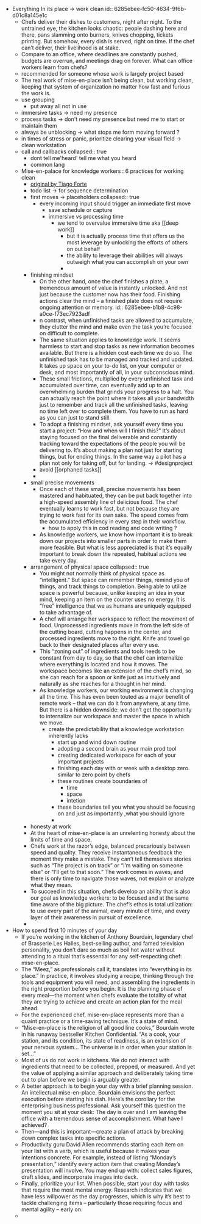 - Everything In its place -> work clean
  id:: 6285ebee-fc50-4634-9f6b-d01c8a145e1c
	- Chefs deliver their dishes to customers, night after night. To the untrained eye, the kitchen looks chaotic: people dashing here and there, pans slamming onto burners, knives chopping, tickets printing. But somehow, every dish is served, right on time. If the chef can’t deliver, their livelihood is at stake.
	- Compare to an office, where deadlines are constantly pushed, budgets are overrun, and meetings drag on forever. What can office workers learn from chefs?
	- recommended for someone whose work is largely project based
	- The real work of mise-en-place isn’t being clean, but working clean, keeping that system of organization no matter how fast and furious the work is.
	- use grouping
		- put away all not in use
	- immersive tasks -> need my presence
	- process tasks -> don't need my presence but need me to start or maintain them
	- always be unblocking -> what stops me form moving forward ?
	- in times of stress or panic, prioritize clearing your visual field -> clean workstation
	- call and callbacks
	  collapsed:: true
		- dont tell me'heard' tell me what you heard
		- common lang
	- Mise-en-palace for knowledge workers : 6 practices for working clean
		- [original by Tiago Forte](https://fortelabs.co/blog/mise-en-place-for-knowledge-workers/?utm_source=pocket_mylist)
		- todo list -> for sequence determination
		- first moves -> placeholders
		  collapsed:: true
			- every incoming input should trigger an immediate first move
				- save schedule or capture
				- immersive vs processing time
					- we tend to overvalue immersive time aka [[deep work]]
						- but it is actually process time that offers us the most leverage by unlocking the efforts of others on out behalf
						- the ability to leverage their abilities will always outweigh what you can accomplish on your own
						-
		- finishing mindset
			- On the other hand, once the chef finishes a plate, a tremendous amount of value is instantly unlocked. And not just because the customer now has their food. Finishing actions clear the mind – a finished plate does not require ongoing attention or memory.
			  id:: 6285ebee-b1b8-4c98-a0ce-f73ec7923adf
			- n contrast, when unfinished tasks are allowed to accumulate, they clutter the mind and make even the task you’re focused on difficult to complete.
			- The same situation applies to knowledge work. It seems harmless to start and stop tasks as new information becomes available. But there is a hidden cost each time we do so. The unfinished task has to be managed and tracked and updated. It takes up space on your to-do list, on your computer or desk, and most importantly of all, in your subconscious mind.
			- These small frictions, multiplied by every unfinished task and accumulated over time, can eventually add up to an overwhelming burden that grinds your progress to a halt. You can actually reach the point where it takes all your bandwidth just to remember and track all the unfinished tasks, leaving no time left over to complete them. You have to run as hard as you can just to stand still.
			- To adopt a finishing mindset, ask yourself every time you start a project: “How and when will I finish this?” It’s about staying focused on the final deliverable and constantly tracking toward the expectations of the people you will be delivering to. It’s about making a plan not just for starting things, but for ending things. In the same way a pilot has a plan not only for taking off, but for landing. -> #designproject
			- avoid [[orphaned tasks]]
			-
		- small precise movements
			- Once each of these small, precise movements has been mastered and habituated, they can be put back together into a high-speed assembly line of delicious food. The chef eventually learns to work fast, but not because they are trying to work fast for its own sake. The speed comes from the accumulated efficiency in every step in their workflow.
				- how to apply this in cod reading and code writing ?
			- As knowledge workers, we know how important it is to break down our projects into smaller parts in order to make them more feasible. But what is less appreciated is that it’s equally important to break down the repeated, habitual actions we take every day.
		- arrangement of physical space
		  collapsed:: true
			- You might not normally think of physical space as “intelligent.” But space can remember things, remind you of things, and track things to completion. Being able to utilize space is powerful because, unlike keeping an idea in your mind, keeping an item on the counter uses no energy. It is “free” intelligence that we as humans are uniquely equipped to take advantage of.
			- A chef will arrange her workspace to reflect the movement of food. Unprocessed ingredients move in from the left side of the cutting board, cutting happens in the center, and processed ingredients move to the right. Knife and towel go back to their designated places after every use.
			- This “zoning out” of ingredients and tools needs to be constant from day to day, so that the chef can internalize where everything is located and how it moves. The workspace becomes like an extension of the chef’s mind, so she can reach for a spoon or knife just as intuitively and naturally as she reaches for a thought in her mind.
			- As knowledge workers, our working environment is changing all the time. This has even been touted as a major benefit of remote work – that we can do it from anywhere, at any time. But there is a hidden downside: we don’t get the opportunity to internalize our workspace and master the space in which we move.
				- create the predictability that a knowledge workstation inherently lacks
					- start up and wind down routine
					- adopting a second brain as your main prod tool
					- creating dedicated workspace for each of your important projects
					- finishing each day with or week with a desktop zero. similar to zero point by chefs
					- these routines create boundaries of
						- time
						- space
						- intetion
					- these boundaries tell you what you should be focusing on and just as importantly ,what you should ignore
					-
		- honesty at work
		- At the heart of mise-en-place is an unrelenting honesty about the limits of time and space.
		- Chefs work at the razor’s edge, balanced precariously between speed and quality. They receive instantaneous feedback the moment they make a mistake. They can’t tell themselves stories such as “The project is on track” or “I’m waiting on someone else” or “I’ll get to that soon.” The work comes in waves, and there is only time to navigate those waves, not explain or analyze what they mean.
		- To succeed in this situation, chefs develop an ability that is also our goal as knowledge workers: to be focused and at the same time aware of the big picture. The chef’s ethos is total utilization: to use every part of the animal, every minute of time, and every layer of their awareness in pursuit of excellence.
		-
- How to spend first 10 minutes of your day
	- If you’re working in the kitchen of Anthony Bourdain, legendary chef of Brasserie Les Halles, best-selling author, and famed television personality, you don’t dare so much as boil hot water without attending to a ritual that’s essential for any self-respecting chef: mise-en-place.
	- The “Meez,” as professionals call it, translates into “everything in its place.” In practice, it involves studying a recipe, thinking through the tools and equipment you will need, and assembling the ingredients in the right proportion before you begin. It is the planning phase of every meal—the moment when chefs evaluate the totality of what they are trying to achieve and create an action plan for the meal ahead.
	- For the experienced chef, mise-en-place represents more than a quaint practice or a time-saving technique. It’s a state of mind.
	- “Mise-en-place is the religion of all good line cooks,” Bourdain wrote in his runaway bestseller Kitchen Confidential. “As a cook, your station, and its condition, its state of readiness, is an extension of your nervous system… The universe is in order when your station is set…”
	- Most of us do not work in kitchens. We do not interact with ingredients that need to be collected, prepped, or measured. And yet the value of applying a similar approach and deliberately taking time out to plan before we begin is arguably greater.
	- A better approach is to begin your day with a brief planning session. An intellectual mise-en-place. Bourdain envisions the perfect execution before starting his dish. Here’s the corollary for the enterprising business professional. Ask yourself this question the moment you sit at your desk: The day is over and I am leaving the office with a tremendous sense of accomplishment. What have I achieved?
	- Then—and this is important—create a plan of attack by breaking down complex tasks into specific actions.
	- Productivity guru David Allen recommends starting each item on your list with a verb, which is useful because it makes your intentions concrete. For example, instead of listing “Monday’s presentation,” identify every action item that creating Monday’s presentation will involve. You may end up with: collect sales figures, draft slides, and incorporate images into deck.
	- Finally, prioritize your list. When possible, start your day with tasks that require the most mental energy. Research indicates that we have less willpower as the day progresses, which is why it’s best to tackle challenging items – particularly those requiring focus and mental agility – early on.
	-